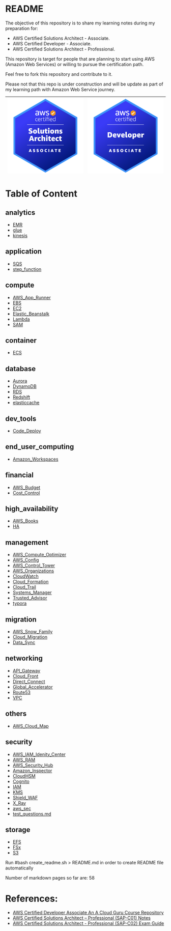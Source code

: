 # README

The objective of this repository is to share my learning notes during my preparation for:

- AWS Certified Solutions Architect - Associate.
- AWS Certified Developer - Associate.
- AWS Certified Solutions Architect - Professional.

This repository is target for people that are planning to start using AWS (Amazon Web Services) or willing to pursue the certification path.

Feel free to fork this repository and contribute to it.

Please not that this repo is under construction and will be update as part of my learning path with Amazon Web Service journey.



| <img src="./images/sa-ass.png" alt="drawing" width="400"/> | <img src="./images/devops-ass.png" alt="drawing" width="400"/> |
| ---------------------------------------------------------- | ------------------------------------------------------------ |

 

# Table of Content

## analytics
- [EMR](analytics/EMR.markdown)
- [glue](analytics/glue.markdown)
- [kinesis](analytics/kinesis.markdown)
## application
- [SQS](application/SQS.markdown)
- [step_function](application/step_function.markdown)
## compute
- [AWS_App_Runner](compute/AWS_App_Runner.markdown)
- [EBS](compute/EBS.markdown)
- [EC2](compute/EC2.markdown)
- [Elastic_Beanstalk](compute/Elastic_Beanstalk.markdown)
- [Lambda](compute/Lambda.markdown)
- [SAM](compute/SAM.markdown)
## container
- [ECS](container/ECS.markdown)
## database
- [Aurora](database/Aurora.markdown)
- [DynamoDB](database/DynamoDB.markdown)
- [RDS](database/RDS.markdown)
- [Redshift](database/Redshift.markdown)
- [elasticcache](database/elasticcache.markdown)
## dev_tools
- [Code_Deploy](dev_tools/Code_Deploy.markdown)
## end_user_computing
- [Amazon_Workspaces](end_user_computing/Amazon_Workspaces.markdown)
## financial
- [AWS_Budget](financial/AWS_Budget.markdown)
- [Cost_Control](financial/Cost_Control.markdown)
## high_availability
- [AWS_Books](high_availability/AWS_Books.markdown)
- [HA](high_availability/HA.markdown)
## management
- [AWS_Compute_Optimizer](management/AWS_Compute_Optimizer.markdown)
- [AWS_Config](management/AWS_Config.markdown)
- [AWS_Control_Tower](management/AWS_Control_Tower.markdown)
- [AWS_Organizations](management/AWS_Organizations.markdown)
- [CloudWatch](management/CloudWatch.markdown)
- [Cloud_Formation](management/Cloud_Formation.markdown)
- [Cloud_Trail](management/Cloud_Trail.markdown)
- [Systems_Manager](management/Systems_Manager.markdown)
- [Trusted_Advisor](management/Trusted_Advisor.markdown)
- [typora](management/typora)
## migration
- [AWS_Snow_Family](migration/AWS_Snow_Family.markdown)
- [Cloud_Migration](migration/Cloud_Migration.markdown)
- [Data_Sync](migration/Data_Sync.markdown)
## networking
- [API_Gateway](networking/API_Gateway.markdown)
- [Cloud_Front](networking/Cloud_Front.markdown)
- [Direct_Connect](networking/Direct_Connect.markdown)
- [Global_Accelerator](networking/Global_Accelerator.markdown)
- [Route53](networking/Route53.markdown)
- [VPC](networking/VPC.markdown)
## others
- [AWS_Cloud_Map](others/AWS_Cloud_Map.markdown)
## security
- [AWS_IAM_Idenity_Center](security/AWS_IAM_Idenity_Center.markdown)
- [AWS_RAM](security/AWS_RAM.markdown)
- [AWS_Security_Hub](security/AWS_Security_Hub.markdown)
- [Amazon_Inspector](security/Amazon_Inspector.markdown)
- [CloudHSM](security/CloudHSM.markdown)
- [Cognito](security/Cognito.markdown)
- [IAM](security/IAM.markdown)
- [KMS](security/KMS.markdown)
- [Shield_WAF](security/Shield_WAF.markdown)
- [X_Ray](security/X_Ray.markdown)
- [aws_sec](security/aws_sec.markdown)
- [test_questions.md](security/test_questions.md)
## storage
- [EFS](storage/EFS.markdown)
- [FSx](storage/FSx.markdown)
- [S3](storage/S3.markdown)



 Run #bash create_readme.sh > README.md  in order to create README file automatically

 Number of markdown pages so far are: 58




# References:

- [AWS Certified Developer Associate An A Cloud Guru Course Repository](https://github.com/ACloudGuru-Resources/course-aws-certified-developer-associate)
- [AWS Certified Solutions Architect – Professional (SAP-C01) Notes](https://github.com/Ernyoke/certified-aws-solutions-architect-professional)
- [AWS Certified Solutions Architect - Professional (SAP-C02) Exam Guide](https://d1.awsstatic.com/training-and-certification/docs-sa-pro/AWS-Certified-Solutions-Architect-Professional_Exam-Guide.pdf)